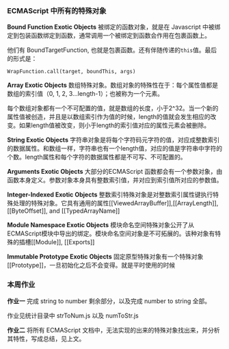 ### ECMAScript 中所有的特殊对象
**Bound Function Exotic Objects**
被绑定的函数对象，就是在 Javascript 中被绑定到包装函数绑定到函数，通常调用一个被绑定到函数会作用在包裹函数上。

他们有 BoundTargetFunction, 也就是包裹函数。还有伴随传递的`this`值。最后的形式是：
```
WrapFunction.call(target, boundThis, args)
```
**Array Exotic Objects**
数组特殊对象。数组对象的特殊性在于：每个属性值都是数组的索引值（0, 1, 2, 3...length-1）；也被称为一个元素。

每个数组对象都有一个不可配置的值，就是数组的长度，小于2^32。当一个新的属性值被创造，并且是以数组索引作为值的时候，length的值就会发生相应的改变。如果length值被改变，则小于length的索引值对应的属性元素会被删除。

**String Exotic Objects**
字符串对象是将每个字符码元字符的值，对应成整数索引的数据属性。和数组一样，字符串也有一个length值，对应的值是字符串中字符的个数。length属性和每个字符的数据属性都是不可写、不可配置的。

**Arguments Exotic Objects**
大部分的ECMAScript 函数都会有一个参数对象，由函数本身定义。参数对象本身具有整数索引值，并对应到索引值所对应的参数值。

**Integer-Indexed Exotic Objects**
整数索引特殊对象是对整数索引属性键执行特殊处理的特殊对象。它具有通用的属性[[ViewedArrayBuffer]],[[ArrayLength]], [[ByteOffset]], and [[TypedArrayName]] 

**Module Namespace Exotic Objects**
模块命名空间特殊对象公开了从ECMAScript模块中导出的绑定。模块命名空间对象是不可拓展的。该种对象有特殊的插槽[[Module]], [[Exports]]

**Immutable Prototype Exotic Objects**
固定原型特殊对象有一个特殊对象 [[Prototype]]，一旦初始化之后不会变得。就是平时使用的时候

### 本周作业

**作业一**
完成 string to number 剩余部分，以及完成 number to string 全部。

作业见统计目录中 strToNum.js 以及 numToStr.js

**作业二**
将所有 ECMAScript 文档中，无法实现的出来的特殊对象找出来，并分析其特性，写成总结，见上文。